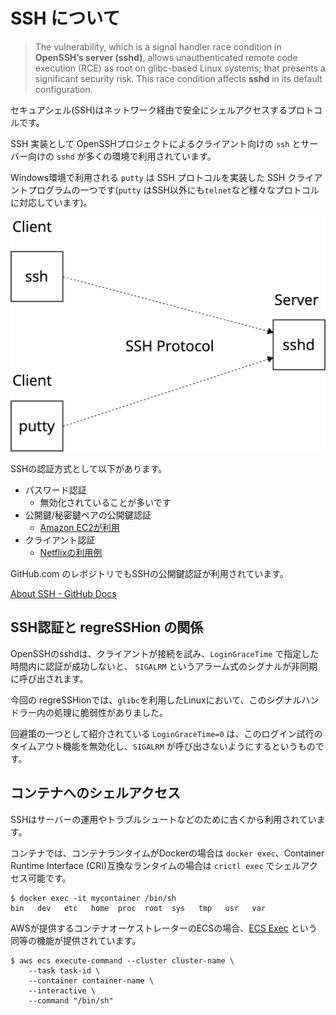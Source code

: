 # SSH について

> The vulnerability, which is a signal handler race condition in **OpenSSH’s server (sshd)**, allows unauthenticated remote code execution (RCE) as root on glibc-based Linux systems; that presents a significant security risk. This race condition affects **sshd** in its default configuration.

セキュアシェル(SSH)はネットワーク経由で安全にシェルアクセスするプロトコルです。

SSH 実装として OpenSSHプロジェクトによるクライアント向けの `ssh` とサーバー向けの `sshd` が多くの環境で利用されています。

Windows環境で利用される `putty` は SSH プロトコルを実装した SSH クライアントプログラムの一つです(`putty` はSSH以外にも`telnet`など様々なプロトコルに対応しています)。

![](ssh.png)

SSHの認証方式として以下があります。

- パスワード認証
    - 無効化されていることが多いです
- 公開鍵/秘密鍵ペアの公開鍵認証
    - [Amazon EC2が利用](https://docs.aws.amazon.com/AWSEC2/latest/UserGuide/connect-linux-inst-ssh.html)
- クライアント認証
    - [Netflixの利用例](https://zenn.dev/quiver/articles/32ec71c3eedb2b)

GitHub.com のレポジトリでもSSHの公開鍵認証が利用されています。

[About SSH - GitHub Docs](https://docs.github.com/en/authentication/connecting-to-github-with-ssh/about-ssh)

## SSH認証と regreSSHion の関係

OpenSSHのsshdは、クライアントが接続を試み、`LoginGraceTime` で指定した時間内に認証が成功しないと、 `SIGALRM` というアラーム式のシグナルが非同期に呼び出されます。

今回の regreSSHionでは、`glibc`を利用したLinuxにおいて、このシグナルハンドラー内の処理に脆弱性がありました。

回避策の一つとして紹介されている `LoginGraceTime=0` は、このログイン試行のタイムアウト機能を無効化し、`SIGALRM` が呼び出さないようにするというものです。

## コンテナへのシェルアクセス

SSHはサーバーの運用やトラブルシュートなどのために古くから利用されています。

コンテナでは、コンテナランタイムがDockerの場合は `docker exec`、Container Runtime Interface (CRI)互換なランタイムの場合は `crictl exec` でシェルアクセス可能です。

```
$ docker exec -it mycontainer /bin/sh
bin   dev   etc   home  proc  root  sys   tmp   usr   var
```

AWSが提供するコンテナオーケストレーターのECSの場合、[ECS Exec](https://docs.aws.amazon.com/AmazonECS/latest/developerguide/ecs-exec.html) という同等の機能が提供されています。

```
$ aws ecs execute-command --cluster cluster-name \
    --task task-id \
    --container container-name \
    --interactive \
    --command "/bin/sh"
```